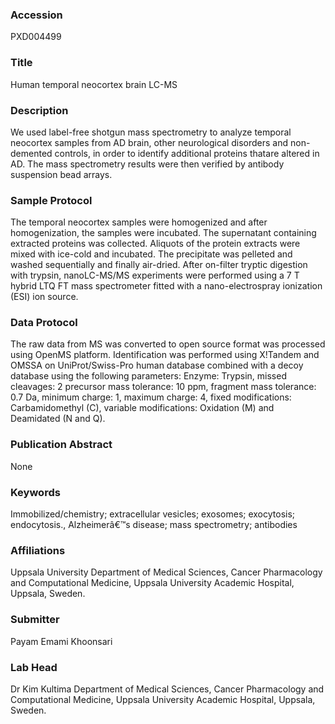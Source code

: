### Accession
PXD004499

### Title
Human temporal neocortex brain LC-MS

### Description
We used label-free shotgun mass spectrometry to analyze temporal neocortex samples from AD brain, other neurological disorders and non-demented controls, in order to identify additional proteins thatare altered in AD.  The mass spectrometry results were then verified by antibody suspension bead arrays.

### Sample Protocol
The temporal neocortex samples were homogenized and after homogenization, the samples were incubated. The supernatant containing extracted proteins was collected. Aliquots of the protein extracts were mixed with ice-cold and incubated. The precipitate was pelleted and washed sequentially and finally air-dried.  After on-filter tryptic digestion with trypsin, nanoLC-MS/MS experiments were performed using a 7 T hybrid LTQ FT mass spectrometer fitted with a nano-electrospray ionization (ESI) ion source.

### Data Protocol
The raw data from MS was converted to open source format was processed using OpenMS platform. Identification was performed using X!Tandem and OMSSA on UniProt/Swiss-Pro human database combined with a decoy database using the following parameters: Enzyme: Trypsin, missed cleavages: 2 precursor mass tolerance: 10 ppm, fragment mass tolerance: 0.7 Da, minimum charge: 1, maximum charge: 4, fixed modifications: Carbamidomethyl (C), variable modifications: Oxidation (M) and Deamidated (N and Q).

### Publication Abstract
None

### Keywords
Immobilized/chemistry; extracellular vesicles; exosomes; exocytosis; endocytosis., Alzheimerâ€™s disease; mass spectrometry; antibodies

### Affiliations
Uppsala University
Department of Medical Sciences, Cancer Pharmacology and Computational Medicine, Uppsala University Academic Hospital, Uppsala, Sweden.

### Submitter
Payam Emami Khoonsari

### Lab Head
Dr Kim Kultima
Department of Medical Sciences, Cancer Pharmacology and Computational Medicine, Uppsala University Academic Hospital, Uppsala, Sweden.


